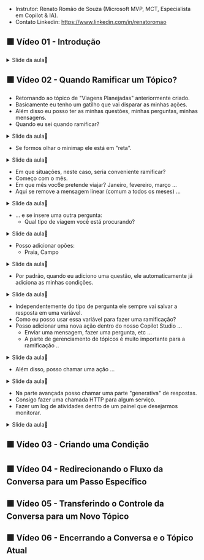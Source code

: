 - Instrutor: Renato Romão de Souza (Microsoft MVP, MCT, Especialista em Copilot & IA).
- Contato Linkedin: https://www.linkedin.com/in/renatoromao

## 🟩 Vídeo 01 - Introdução

<details>
<summary> Slide da aula🔻</summary>
<p align="center">
    <img src="images/image.png" alt="" width="840">
</p>
</details>

## 🟩 Vídeo 02 - Quando Ramificar um Tópico?

- Retornando ao tópico de "Viagens Planejadas" anteriormente criado.
- Basicamente eu tenho um gatilho que vai disparar as minhas ações.
- Além disso eu posso ter as minhas questões, minhas perguntas, minhas mensagens.
- Quando eu sei quando ramificar?

<details>
<summary> Slide da aula🔻</summary>
<p align="center">
    <img src="images/image-2.png" alt="" width="840">
</p>
</details>

- Se formos olhar o minimap ele está em "reta".

<details>
<summary> Slide da aula🔻</summary>
<p align="center">
    <img src="images/image-3.png" alt="" width="840">
</p>
</details>

- Em que situações, neste caso, seria conveniente ramificar?
- Começo com o mês.
- Em que mês voc6e pretende viajar? Janeiro, fevereiro, março ...
- Aqui se remove a mensagem linear (comum a todos os meses) ...

<details>
<summary> Slide da aula🔻</summary>
<p align="center">
    <img src="images/image-4.png" alt="" width="840">
</p>
</details>

- ... e se insere uma outra pergunta:
    - Qual tipo de viagem você está procurando?

<details>
<summary> Slide da aula🔻</summary>
<p align="center">
    <img src="images/image-5.png" alt="" width="840">
</p>
</details>

- Posso adicionar opões:
    - Praia, Campo

<details>
<summary> Slide da aula🔻</summary>
<p align="center">
    <img src="images/image-6.png" alt="" width="840">
</p>
</details>

- Por padrão, quando eu adiciono uma questão, ele automaticamente já adiciona as minhas condições.

<details>
<summary> Slide da aula🔻</summary>
<p align="center">
    <img src="images/image-7.png" alt="" width="840">
</p>
</details>

- Independentemente do tipo de pergunta ele sempre vai salvar a resposta em uma variável.
- Como eu posso usar essa variável para fazer uma ramificação?
- Posso adicionar uma nova ação dentro do nosso Copilot Studio ...
    - Enviar uma mensagem, fazer uma pergunta, etc ...
    - A parte de gerenciamento de tópicos é muito importante para a ramificação ..

<details>
<summary> Slide da aula🔻</summary>
<p align="center">
    <img src="images/image-8.png" alt="" width="840">
</p>
</details>

- Além disso, posso chamar uma ação ...

<details>
<summary> Slide da aula🔻</summary>
<p align="center">
    <img src="images/image-9.png" alt="" width="840">
</p>
</details>

- Na parte avançada posso chamar uma parte "generativa" de respostas.
- Consigo fazer uma chamada HTTP para algum serviço.
- Fazer um log de atividades dentro de um painel que desejarmos monitorar.

<details>
<summary> Slide da aula🔻</summary>
<p align="center">
    <img src="images/image-10.png" alt="" width="840">
</p>
</details>

## 🟩 Vídeo 03 - Criando uma Condição

## 🟩 Vídeo 04 - Redirecionando o Fluxo da Conversa para um Passo Específico

## 🟩 Vídeo 05 - Transferindo o Controle da Conversa para um Novo Tópico

## 🟩 Vídeo 06 - Encerrando a Conversa e o Tópico Atual